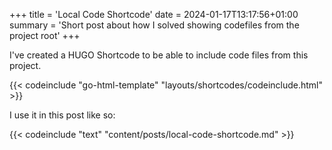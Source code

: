 +++
title = 'Local Code Shortcode'
date = 2024-01-17T13:17:56+01:00
summary = 'Short post about how I solved showing codefiles from the project root'
+++

I've created a HUGO Shortcode to be able to include code files from this project.

{{< codeinclude "go-html-template" "layouts/shortcodes/codeinclude.html" >}}

I use it in this post like so:

{{< codeinclude "text" "content/posts/local-code-shortcode.md" >}}